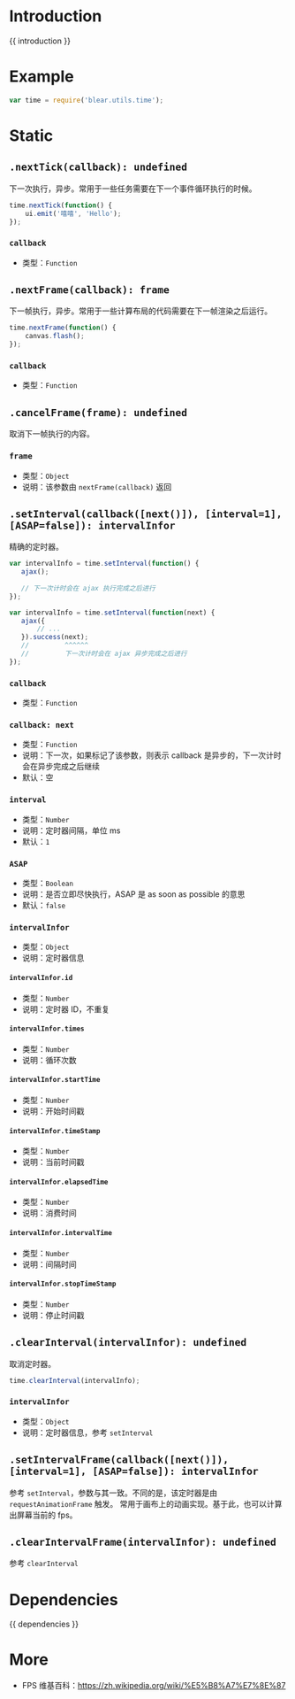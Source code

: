 # Introduction
{{ introduction }}





# Example
```js
var time = require('blear.utils.time');
```







# Static

## `.nextTick(callback): undefined`
下一次执行，异步。常用于一些任务需要在下一个事件循环执行的时候。
```js
time.nextTick(function() {
    ui.emit('嘻嘻', 'Hello');
});
```

### `callback`
- 类型：`Function`


## `.nextFrame(callback): frame`
下一帧执行，异步。常用于一些计算布局的代码需要在下一帧渲染之后运行。
```js
time.nextFrame(function() {
    canvas.flash();
});
```

### `callback`
- 类型：`Function`


## `.cancelFrame(frame): undefined`
取消下一帧执行的内容。


### `frame`
- 类型：`Object`
- 说明：该参数由 `nextFrame(callback)` 返回


## `.setInterval(callback([next()]), [interval=1], [ASAP=false]): intervalInfor`
精确的定时器。
```js
var intervalInfo = time.setInterval(function() {
   ajax();
   
   // 下一次计时会在 ajax 执行完成之后进行
});

var intervalInfo = time.setInterval(function(next) {
   ajax({
       // ...
   }).success(next);
   //         ^^^^^^
   //         下一次计时会在 ajax 异步完成之后进行
});
```

### `callback`
- 类型：`Function`

### `callback: next`
- 类型：`Function`
- 说明：下一次，如果标记了该参数，则表示 callback 是异步的，下一次计时会在异步完成之后继续
- 默认：空

### `interval`
- 类型：`Number`
- 说明：定时器间隔，单位 ms
- 默认：`1`

### `ASAP`
- 类型：`Boolean`
- 说明：是否立即尽快执行，ASAP 是 as soon as possible 的意思
- 默认：`false`

### `intervalInfor`
- 类型：`Object`
- 说明：定时器信息

#### `intervalInfor.id`
- 类型：`Number`
- 说明：定时器 ID，不重复

#### `intervalInfor.times`
- 类型：`Number`
- 说明：循环次数

#### `intervalInfor.startTime`
- 类型：`Number`
- 说明：开始时间戳

#### `intervalInfor.timeStamp`
- 类型：`Number`
- 说明：当前时间戳

#### `intervalInfor.elapsedTime`
- 类型：`Number`
- 说明：消费时间

#### `intervalInfor.intervalTime`
- 类型：`Number`
- 说明：间隔时间

#### `intervalInfor.stopTimeStamp`
- 类型：`Number`
- 说明：停止时间戳



## `.clearInterval(intervalInfor): undefined`
取消定时器。
```js
time.clearInterval(intervalInfo);
```

### `intervalInfor`
- 类型：`Object`
- 说明：定时器信息，参考 `setInterval`


## `.setIntervalFrame(callback([next()]), [interval=1], [ASAP=false]): intervalInfor`
参考 `setInterval`，参数与其一致。不同的是，该定时器是由 `requestAnimationFrame` 触发。
常用于画布上的动画实现。基于此，也可以计算出屏幕当前的 fps。


## `.clearIntervalFrame(intervalInfor): undefined`
参考 `clearInterval`




# Dependencies
{{ dependencies }}





# More
- FPS 维基百科：<https://zh.wikipedia.org/wiki/%E5%B8%A7%E7%8E%87>
